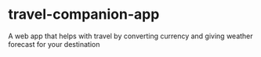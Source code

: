 # travel-companion-app
A web app that helps with travel by converting currency and giving weather forecast for your destination
